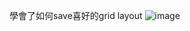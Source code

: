 學會了如何save喜好的grid layout
![image](https://user-images.githubusercontent.com/63919146/145558366-0e7e58a2-f4d9-49a6-80a5-922a8b32b4bc.png)
